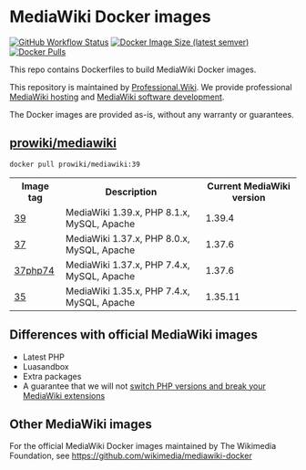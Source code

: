 # MediaWiki Docker images

[![GitHub Workflow Status](https://img.shields.io/github/actions/workflow/status/ProfessionalWiki/mw-docker/build.yml?branch=master)](https://github.com/ProfessionalWiki/mw-docker/actions?query=workflow%3A"Docker+Build")
[![Docker Image Size (latest semver)](https://img.shields.io/docker/image-size/prowiki/mediawiki)](https://hub.docker.com/r/prowiki/mediawiki)
[![Docker Pulls](https://img.shields.io/docker/pulls/prowiki/mediawiki)](https://hub.docker.com/r/prowiki/mediawiki)

This repo contains Dockerfiles to build MediaWiki Docker images.

This repository is maintained by [Professional.Wiki](https://professional.wiki/). We provide professional
[MediaWiki hosting](https://www.pro.wiki/)
and [MediaWiki software development](https://professional.wiki/en/mediawiki-development).

The Docker images are provided as-is, without any warranty or guarantees.

## [prowiki/mediawiki](https://hub.docker.com/r/prowiki/mediawiki)

	docker pull prowiki/mediawiki:39

<table>
	<tr>
		<th>Image tag</th>
		<th>Description</th>
		<th>Current MediaWiki version</th>
	</tr>
	<tr>
		<td><a href="https://hub.docker.com/repository/docker/prowiki/mediawiki/tags?page=1&name=39">39</a></td>
		<td>MediaWiki 1.39.x, PHP 8.1.x, MySQL, Apache</td>
		<td>1.39.4</td>
	</tr>
	<tr>
		<td><a href="https://hub.docker.com/repository/docker/prowiki/mediawiki/tags?page=1&name=37">37</a></td>
		<td>MediaWiki 1.37.x, PHP 8.0.x, MySQL, Apache</td>
		<td>1.37.6</td>
	</tr>
	<tr>
		<td><a href="https://hub.docker.com/repository/docker/prowiki/mediawiki/tags?page=1&name=37php74">37php74</a></td>
		<td>MediaWiki 1.37.x, PHP 7.4.x, MySQL, Apache</td>
		<td>1.37.6</td>
	</tr>
	<tr>
		<td><a href="https://hub.docker.com/repository/docker/prowiki/mediawiki/tags?page=1&name=35">35</a></td>
		<td>MediaWiki 1.35.x, PHP 7.4.x, MySQL, Apache</td>
		<td>1.35.11</td>
	</tr>
</table>

## Differences with official MediaWiki images

* Latest PHP
* Luasandbox
* Extra packages
* A guarantee that we will not [switch PHP versions and break your MediaWiki extensions](https://github.com/wikimedia/mediawiki-docker/pull/117)

## Other MediaWiki images

For the official MediaWiki Docker images maintained by The Wikimedia Foundation, see https://github.com/wikimedia/mediawiki-docker

